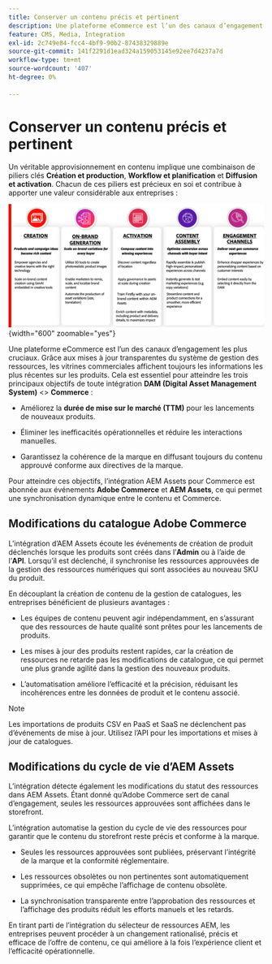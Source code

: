 ```yaml
---
title: Conserver un contenu précis et pertinent
description: Une plateforme eCommerce est l’un des canaux d’engagement les plus cruciaux. Grâce aux mises à jour transparentes du système de gestion des ressources, les vitrines commerciales affichent toujours les informations les plus récentes sur les produits.
feature: CMS, Media, Integration
exl-id: 2c749e84-fcc4-4bf9-90b2-87438329889e
source-git-commit: 141f2291d1ead324a159053145e92ee7d4237a7d
workflow-type: tm+mt
source-wordcount: '407'
ht-degree: 0%

---
```


# Conserver un contenu précis et pertinent

Un véritable approvisionnement en contenu implique une combinaison de piliers clés **Création et production**, **Workflow et planification** et **Diffusion et activation**. Chacun de ces piliers est précieux en soi et contribue à apporter une valeur considérable aux entreprises :

![Piliers clés](../assets/key-pillars.png){width="600" zoomable="yes"}

Une plateforme eCommerce est l’un des canaux d’engagement les plus cruciaux. Grâce aux mises à jour transparentes du système de gestion des ressources, les vitrines commerciales affichent toujours les informations les plus récentes sur les produits. Cela est essentiel pour atteindre les trois principaux objectifs de toute intégration **DAM (Digital Asset Management System)** &lt;> **Commerce** :

* Améliorez la **durée de mise sur le marché (TTM)** pour les lancements de nouveaux produits.

* Éliminer les inefficacités opérationnelles et réduire les interactions manuelles.

* Garantissez la cohérence de la marque en diffusant toujours du contenu approuvé conforme aux directives de la marque.

Pour atteindre ces objectifs, l’intégration AEM Assets pour Commerce est abonnée aux événements **Adobe Commerce** et **AEM Assets**, ce qui permet une synchronisation dynamique entre le contenu et Commerce.

## Modifications du catalogue Adobe Commerce

L’intégration d’AEM Assets écoute les événements de création de produit déclenchés lorsque les produits sont créés dans l’**Admin** ou à l’aide de l’**API**. Lorsqu’il est déclenché, il synchronise les ressources approuvées de la gestion des ressources numériques qui sont associées au nouveau SKU du produit.

En découplant la création de contenu de la gestion de catalogues, les entreprises bénéficient de plusieurs avantages :

* Les équipes de contenu peuvent agir indépendamment, en s’assurant que des ressources de haute qualité sont prêtes pour les lancements de produits.

* Les mises à jour des produits restent rapides, car la création de ressources ne retarde pas les modifications de catalogue, ce qui permet une plus grande agilité dans la gestion des nouveaux produits.

* L’automatisation améliore l’efficacité et la précision, réduisant les incohérences entre les données de produit et le contenu associé.

>[!NOTE]
>
> Les importations de produits CSV en PaaS et SaaS ne déclenchent pas d’événements de mise à jour. Utilisez l’API pour les importations et mises à jour de catalogues.

## Modifications du cycle de vie d’AEM Assets

L’intégration détecte également les modifications du statut des ressources dans AEM Assets. Étant donné qu’Adobe Commerce sert de canal d’engagement, seules les ressources approuvées sont affichées dans le storefront.

L’intégration automatise la gestion du cycle de vie des ressources pour garantir que le contenu du storefront reste précis et conforme à la marque.

* Seules les ressources approuvées sont publiées, préservant l’intégrité de la marque et la conformité réglementaire.

* Les ressources obsolètes ou non pertinentes sont automatiquement supprimées, ce qui empêche l’affichage de contenu obsolète.

* La synchronisation transparente entre l’approbation des ressources et l’affichage des produits réduit les efforts manuels et les retards.

En tirant parti de l’intégration du sélecteur de ressources AEM, les entreprises peuvent procéder à un changement rationalisé, précis et efficace de l’offre de contenu, ce qui améliore à la fois l’expérience client et l’efficacité opérationnelle.
